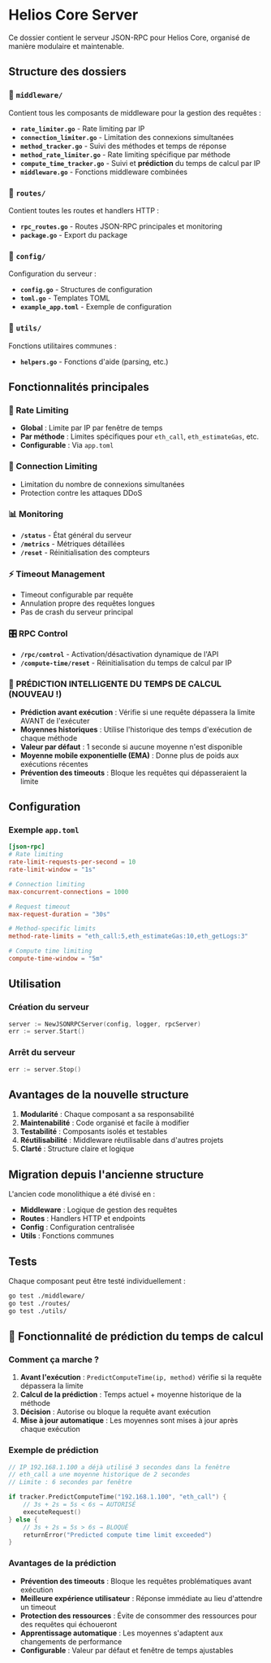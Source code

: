 # Helios Core Server

Ce dossier contient le serveur JSON-RPC pour Helios Core, organisé de manière modulaire et maintenable.

## Structure des dossiers

### 📁 `middleware/`
Contient tous les composants de middleware pour la gestion des requêtes :

- **`rate_limiter.go`** - Rate limiting par IP
- **`connection_limiter.go`** - Limitation des connexions simultanées
- **`method_tracker.go`** - Suivi des méthodes et temps de réponse
- **`method_rate_limiter.go`** - Rate limiting spécifique par méthode
- **`compute_time_tracker.go`** - Suivi et **prédiction** du temps de calcul par IP
- **`middleware.go`** - Fonctions middleware combinées

### 📁 `routes/`
Contient toutes les routes et handlers HTTP :

- **`rpc_routes.go`** - Routes JSON-RPC principales et monitoring
- **`package.go`** - Export du package

### 📁 `config/`
Configuration du serveur :

- **`config.go`** - Structures de configuration
- **`toml.go`** - Templates TOML
- **`example_app.toml`** - Exemple de configuration

### 📁 `utils/`
Fonctions utilitaires communes :

- **`helpers.go`** - Fonctions d'aide (parsing, etc.)

## Fonctionnalités principales

### 🚦 Rate Limiting
- **Global** : Limite par IP par fenêtre de temps
- **Par méthode** : Limites spécifiques pour `eth_call`, `eth_estimateGas`, etc.
- **Configurable** : Via `app.toml`

### 🔌 Connection Limiting
- Limitation du nombre de connexions simultanées
- Protection contre les attaques DDoS

### 📊 Monitoring
- **`/status`** - État général du serveur
- **`/metrics`** - Métriques détaillées
- **`/reset`** - Réinitialisation des compteurs

### ⚡ Timeout Management
- Timeout configurable par requête
- Annulation propre des requêtes longues
- Pas de crash du serveur principal

### 🎛️ RPC Control
- **`/rpc/control`** - Activation/désactivation dynamique de l'API
- **`/compute-time/reset`** - Réinitialisation du temps de calcul par IP

### 🧠 **PRÉDICTION INTELLIGENTE DU TEMPS DE CALCUL** (NOUVEAU !)
- **Prédiction avant exécution** : Vérifie si une requête dépassera la limite AVANT de l'exécuter
- **Moyennes historiques** : Utilise l'historique des temps d'exécution de chaque méthode
- **Valeur par défaut** : 1 seconde si aucune moyenne n'est disponible
- **Moyenne mobile exponentielle (EMA)** : Donne plus de poids aux exécutions récentes
- **Prévention des timeouts** : Bloque les requêtes qui dépasseraient la limite

## Configuration

### Exemple `app.toml`
```toml
[json-rpc]
# Rate limiting
rate-limit-requests-per-second = 10
rate-limit-window = "1s"

# Connection limiting
max-concurrent-connections = 1000

# Request timeout
max-request-duration = "30s"

# Method-specific limits
method-rate-limits = "eth_call:5,eth_estimateGas:10,eth_getLogs:3"

# Compute time limiting
compute-time-window = "5m"
```

## Utilisation

### Création du serveur
```go
server := NewJSONRPCServer(config, logger, rpcServer)
err := server.Start()
```

### Arrêt du serveur
```go
err := server.Stop()
```

## Avantages de la nouvelle structure

1. **Modularité** : Chaque composant a sa responsabilité
2. **Maintenabilité** : Code organisé et facile à modifier
3. **Testabilité** : Composants isolés et testables
4. **Réutilisabilité** : Middleware réutilisable dans d'autres projets
5. **Clarté** : Structure claire et logique

## Migration depuis l'ancienne structure

L'ancien code monolithique a été divisé en :
- **Middleware** : Logique de gestion des requêtes
- **Routes** : Handlers HTTP et endpoints
- **Config** : Configuration centralisée
- **Utils** : Fonctions communes

## Tests

Chaque composant peut être testé individuellement :
```bash
go test ./middleware/
go test ./routes/
go test ./utils/
```

## 🔬 Fonctionnalité de prédiction du temps de calcul

### Comment ça marche ?

1. **Avant l'exécution** : `PredictComputeTime(ip, method)` vérifie si la requête dépassera la limite
2. **Calcul de la prédiction** : Temps actuel + moyenne historique de la méthode
3. **Décision** : Autorise ou bloque la requête avant exécution
4. **Mise à jour automatique** : Les moyennes sont mises à jour après chaque exécution

### Exemple de prédiction

```go
// IP 192.168.1.100 a déjà utilisé 3 secondes dans la fenêtre
// eth_call a une moyenne historique de 2 secondes
// Limite : 6 secondes par fenêtre

if tracker.PredictComputeTime("192.168.1.100", "eth_call") {
    // 3s + 2s = 5s < 6s → AUTORISÉ
    executeRequest()
} else {
    // 3s + 2s = 5s > 6s → BLOQUÉ
    returnError("Predicted compute time limit exceeded")
}
```

### Avantages de la prédiction

- **Prévention des timeouts** : Bloque les requêtes problématiques avant exécution
- **Meilleure expérience utilisateur** : Réponse immédiate au lieu d'attendre un timeout
- **Protection des ressources** : Évite de consommer des ressources pour des requêtes qui échoueront
- **Apprentissage automatique** : Les moyennes s'adaptent aux changements de performance
- **Configurable** : Valeur par défaut et fenêtre de temps ajustables 
